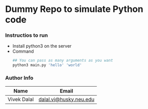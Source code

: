 # Dummy Repo to simulate Python code

### Instructios to run
- Install python3 on the server
- Command
  ```bash
  ## You can pass as many arguments as you want
  python3 main.py 'hello' 'world'
  ```
  
### Author Info
| Name | Email |
| --- | --- |
| Vivek Dalal | dalal.vi@husky.neu.edu |


